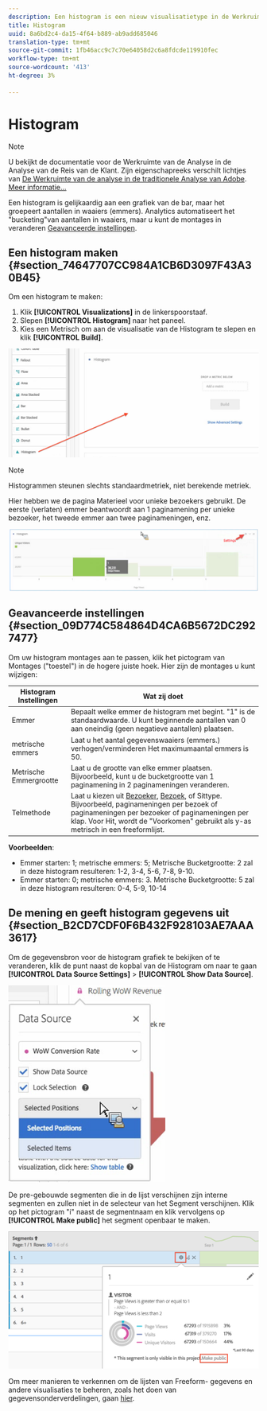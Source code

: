 ```yaml
---
description: Een histogram is een nieuw visualisatietype in de Werkruimte van de Analyse.
title: Histogram
uuid: 8a6bd2c4-da15-4f64-b889-ab9add685046
translation-type: tm+mt
source-git-commit: 1fb46acc9c7c70e64058d2c6a8fdcde119910fec
workflow-type: tm+mt
source-wordcount: '413'
ht-degree: 3%

---
```



# Histogram

>[!NOTE]
>
>U bekijkt de documentatie voor de Werkruimte van de Analyse in de Analyse van de Reis van de Klant. Zijn eigenschapreeks verschilt lichtjes van [De Werkruimte van de analyse in de traditionele Analyse van Adobe](https://docs.adobe.com/content/help/en/analytics/analyze/analysis-workspace/home.html). [Meer informatie...](/help/getting-started/cja-aa.md)

Een histogram is gelijkaardig aan een grafiek van de bar, maar het groepeert aantallen in waaiers (emmers). Analytics automatiseert het &quot;bucketing&quot;van aantallen in waaiers, maar u kunt de montages in veranderen [Geavanceerde instellingen](#section_09D774C584864D4CA6B5672DC2927477).

## Een histogram maken {#section_74647707CC984A1CB6D3097F43A30B45}

Om een histogram te maken:

1. Klik **[!UICONTROL Visualizations]** in de linkerspoorstaaf.
1. Slepen **[!UICONTROL Histogram]** naar het paneel.
1. Kies een Metrisch om aan de visualisatie van de Histogram te slepen en klik **[!UICONTROL Build]**.

![](assets/histogram.png)

>[!NOTE]
>
>Histogrammen steunen slechts standaardmetriek, niet berekende metriek.

Hier hebben we de pagina Materieel voor unieke bezoekers gebruikt. De eerste (verlaten) emmer beantwoordt aan 1 paginamening per unieke bezoeker, het tweede emmer aan twee paginameningen, enz.

![](assets/histogram2.png)

## Geavanceerde instellingen {#section_09D774C584864D4CA6B5672DC2927477}

Om uw histogram montages aan te passen, klik het pictogram van Montages (&quot;toestel&quot;) in de hogere juiste hoek. Hier zijn de montages u kunt wijzigen:

| Histogram Instellingen | Wat zij doet |
|---|---|
| Emmer | Bepaalt welke emmer de histogram met begint. &quot;1&quot; is de standaardwaarde. U kunt beginnende aantallen van 0 aan oneindig (geen negatieve aantallen) plaatsen. |
| metrische emmers | Laat u het aantal gegevenswaaiers (emmers.) verhogen/verminderen Het maximumaantal emmers is 50. |
| Metrische Emmergrootte | Laat u de grootte van elke emmer plaatsen. Bijvoorbeeld, kunt u de bucketgrootte van 1 paginamening in 2 paginameningen veranderen. |
| Telmethode | Laat u kiezen uit [Bezoeker](https://docs.adobe.com/content/help/en/analytics/components/metrics/unique-visitors.html), [Bezoek](https://docs.adobe.com/content/help/en/analytics/components/metrics/visits.html), of Sittype. Bijvoorbeeld, paginameningen per bezoek of paginameningen per bezoeker of paginameningen per klap. Voor Hit, wordt de &quot;Voorkomen&quot; gebruikt als y-as metrisch in een freeformlijst. |

<!--Russ or Meike - Check Hit Type link above. -->

**Voorbeelden**:

* Emmer starten: 1; metrische emmers: 5; Metrische Bucketgrootte: 2 zal in deze histogram resulteren: 1-2, 3-4, 5-6, 7-8, 9-10.
* Emmer starten: 0; metrische emmers: 3. Metrische Bucketgrootte: 5 zal in deze histogram resulteren: 0-4, 5-9, 10-14

## De mening en geeft histogram gegevens uit {#section_B2CD7CDF0F6B432F928103AE7AAA3617}

Om de gegevensbron voor de histogram grafiek te bekijken of te veranderen, klik de punt naast de kopbal van de Histogram om naar te gaan **[!UICONTROL Data Source Settings]** > **[!UICONTROL Show Data Source]**.

![](assets/manage-data-source.png)

De pre-gebouwde segmenten die in de lijst verschijnen zijn interne segmenten en zullen niet in de selecteur van het Segment verschijnen. Klik op het pictogram &quot;i&quot; naast de segmentnaam en klik vervolgens op **[!UICONTROL Make public]** het segment openbaar te maken.

![](assets/prebuilt_segments.png)

Om meer manieren te verkennen om de lijsten van Freeform- gegevens en andere visualisaties te beheren, zoals het doen van gegevensonderverdelingen, gaan [hier](https://docs.adobe.com/content/help/en/analytics/analyze/analysis-workspace/visualizations/freeform-analysis-visualizations.html).
